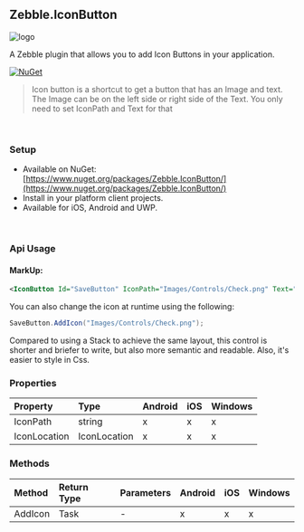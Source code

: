 ﻿[logo]: https://raw.githubusercontent.com/Geeksltd/Zebble.IconButton/master/icon.png "Zebble.IconButton"


## Zebble.IconButton

![logo]

A Zebble plugin that allows you to add Icon Buttons in your application.


[![NuGet](https://img.shields.io/nuget/v/Zebble.IconButton.svg?label=NuGet)](https://www.nuget.org/packages/Zebble.IconButton/)

> Icon button is a shortcut to get a button that has an Image and text. The Image can be on the left side or right side of the Text.
You only need to set IconPath and Text for that

<br>


### Setup
* Available on NuGet: [https://www.nuget.org/packages/Zebble.IconButton/](https://www.nuget.org/packages/Zebble.IconButton/)
* Install in your platform client projects.
* Available for iOS, Android and UWP.
<br>


### Api Usage

#### MarkUp:
```xml
<IconButton Id="SaveButton" IconPath="Images/Controls/Check.png" Text="Save" IconLocation="Left" on-Tapped="SaveButtonTapped" />
```
You can also change the icon at runtime using the following:
```csharp
SaveButton.AddIcon("Images/Controls/Check.png");
```
Compared to using a Stack to achieve the same layout, this control is shorter and briefer to write, but also more semantic and readable. Also, it's easier to style in Css.

### Properties
| Property     | Type         | Android | iOS | Windows |
| :----------- | :----------- | :------ | :-- | :------ |
| IconPath            | string           | x       | x   | x       |
| IconLocation            | IconLocation           | x       | x   | x       |

### Methods
| Method       | Return Type  | Parameters                          | Android | iOS | Windows |
| :----------- | :----------- | :-----------                        | :------ | :-- | :------ |
| AddIcon         | Task| -| x       | x   | x       |
